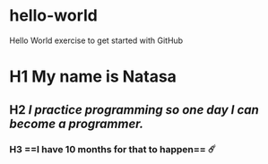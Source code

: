# hello-world
Hello World exercise to get started with GitHub

# H1 **My name is Natasa**
## H2 *I practice programming so one day I can become a programmer.*
### H3 ==I have 10 months for that to happen== ☄️
